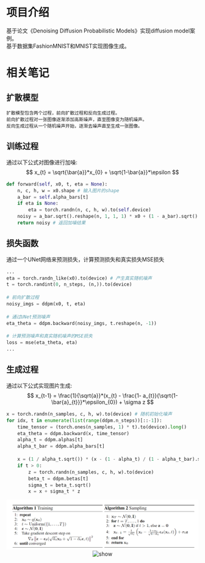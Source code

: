# 项目介绍
基于论文《Denoising Diffusion Probabilistic Models》实现diffusion model案例。  
基于数据集FashionMNIST和MNIST实现图像生成。
# 相关笔记
## 扩散模型
```
扩散模型包含两个过程，前向扩散过程和反向生成过程。
前向扩散过程对一张图像逐渐添加高斯噪声，直至图像变为随机噪声。
反向生成过程从一个随机噪声开始，逐渐去噪声直至生成一张图像。
```
## 训练过程
通过以下公式对图像进行加噪:
$$
x_{t} = \sqrt{\bar{a}}*x_{0} + \sqrt{1-\bar{a}}*\epsilon
$$
```python
def forward(self, x0, t, eta = None):
    n, c, h, w = x0.shape # 输入图片的shape
    a_bar = self.alpha_bars[t]
    if eta is None:
        eta = torch.randn(n, c, h, w).to(self.device)
    noisy = a_bar.sqrt().reshape(n, 1, 1, 1) * x0 + (1 - a_bar).sqrt().reshape(n, 1, 1, 1) * eta # 加噪
    return noisy # 返回加噪结果
```

## 损失函数
通过一个UNet网络来预测损失，计算预测损失和真实损失MSE损失
```python
...
eta = torch.randn_like(x0).to(device) # 产生真实随机噪声
t = torch.randint(0, n_steps, (n,)).to(device)

# 前向扩散过程
noisy_imgs = ddpm(x0, t, eta)

# 通过UNet预测噪声
eta_theta = ddpm.backward(noisy_imgs, t.reshape(n, -1))

# 计算预测噪声和真实随机噪声的MSE损失
loss = mse(eta_theta, eta)
...
```

## 生成过程
通过以下公式实现图片生成:
$$
x_{t-1} = \frac{1}{\sqrt{a}}*(x_{t} - \frac{1- a_{t}}{\sqrt{1-\bar{a}_{t}}}*\epsilon_{0}) + \sigma z
$$
```python
x = torch.randn(n_samples, c, h, w).to(device) # 随机初始化噪声
for idx, t in enumerate(list(range(ddpm.n_steps))[::-1]):
    time_tensor = (torch.ones(n_samples, 1) * t).to(device).long()
    eta_theta = ddpm.backward(x, time_tensor)
    alpha_t = ddpm.alphas[t]
    alpha_t_bar = ddpm.alpha_bars[t]

    x = (1 / alpha_t.sqrt()) * (x - (1 - alpha_t) / (1 - alpha_t_bar).sqrt() * eta_theta) # 去噪
    if t > 0:
        z = torch.randn(n_samples, c, h, w).to(device)
        beta_t = ddpm.betas[t]
        sigma_t = beta_t.sqrt()
        x = x + sigma_t * z
```

<div align=center>
<img src ="./paper/train_and_generate.png" width="800"/>
<img src="./fashion.gif" alt="show" />
</div>

